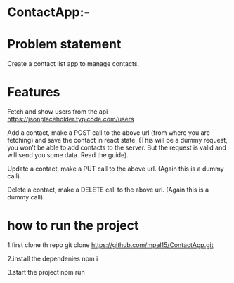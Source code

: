 # ContactApp:-
# Problem statement
Create a contact list app to manage contacts.
# Features 
Fetch and show users from the api - https://jsonplaceholder.typicode.com/users

Add a contact, make a POST call to the above url (from where you are fetching) and save the contact in react state. (This will be a dummy request, you won’t be able to add contacts to the server. But the request is valid and will send you some data. Read the guide).

Update a contact, make a PUT call to the above url. (Again this is a dummy call).

Delete a contact, make a DELETE call to the above url. (Again this is a dummy call).
# how to run the project
1.first clone th repo
 git clone https://github.com/mpal15/ContactApp.git
 
2.install the dependenies
npm i
 
3.start the project
 npm run
